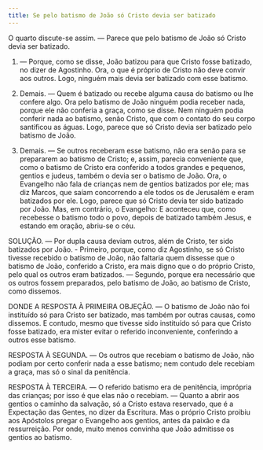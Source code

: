 ```yaml
---
title: Se pelo batismo de João só Cristo devia ser batizado
---
```


O quarto discute-se assim. — Parece que pelo batismo de João só Cristo devia ser batizado.  

1. — Porque, como se disse, João batizou para que Cristo fosse batizado, no dizer de Agostinho. Ora, o que é próprio de Cristo não deve convir aos outros. Logo, ninguém mais devia ser batizado com esse batismo.  

2. Demais. — Quem é batizado ou recebe alguma causa do batismo ou lhe confere algo. Ora pelo batismo de João ninguém podia receber nada, porque ele não conferia a graça, como se disse. Nem ninguém podia conferir nada ao batismo, senão Cristo, que com o contato do seu corpo santificou as águas. Logo, parece que só Cristo devia ser batizado pelo batismo de João.  

3. Demais. — Se outros receberam esse batismo, não era senão para se prepararem ao batismo de Cristo; e, assim, parecia conveniente que, como o batismo de Cristo era conferido a todos grandes e pequenos, gentios e judeus, também o devia ser o batismo de João. Ora, o Evangelho não fala de crianças nem de gentios batizados por ele; mas diz Marcos, que saíam concorrendo a ele todos os de Jerusalém e eram batizados por ele. Logo, parece que só Cristo devia ter sido batizado por João.  Mas, em contrário, o Evangelho: E aconteceu que, como recebesse o batismo todo o povo, depois de batizado também Jesus, e estando em oração, abriu-se o céu.  

SOLUÇÃO. — Por dupla causa deviam outros, além de Cristo, ter sido batizados por João. - Primeiro, porque, como diz Agostinho, se só Cristo tivesse recebido o batismo de João, não faltaria quem dissesse que o batismo de João, conferido a Cristo, era mais digno que o do próprio Cristo, pelo qual os outros eram batizados. — Segundo, porque era necessário que os outros fossem preparados, pelo batismo de João, ao batismo de Cristo, como dissemos.  

DONDE A RESPOSTA À PRIMEIRA OBJEÇÃO. — O batismo de João não foi instituído só para Cristo ser batizado, mas também por outras causas, como dissemos. E contudo, mesmo que tivesse sido instituído só para que Cristo fosse batizado, era mister evitar o referido inconveniente, conferindo a outros esse batismo.  

RESPOSTA À SEGUNDA. — Os outros que recebiam o batismo de João, não podiam por certo conferir nada a esse batismo; nem contudo dele recebiam a graça, mas só o sinal da penitência.  

RESPOSTA À TERCEIRA. — O referido batismo era de penitência, imprópria das crianças; por isso é que elas não o recebiam. — Quanto a abrir aos gentios o caminho da salvação, só a Cristo estava reservado, que é a Expectação das Gentes, no dizer da Escritura. Mas o próprio Cristo proibiu aos Apóstolos pregar o Evangelho aos gentios, antes da paixão e da ressurreição. Por onde, muito menos convinha que João admitisse os gentios ao batismo.